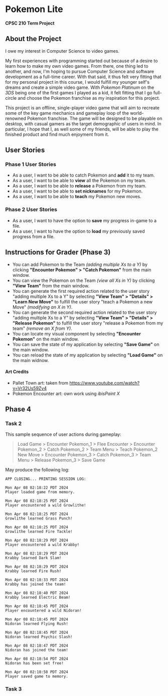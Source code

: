 # Pokemon Lite
**CPSC 210 Term Project**

## About the Project
I owe my interest in Computer Science to video games. 

My first experiences with programming started out because of a desire 
to learn how to make my own video games. From there, one thing led to another,
and now, I'm hoping to pursue Computer Science and software development as a full-time career. 
With that said, it thus felt very fitting that for my personal project in this course, 
I would fulfill my younger self's dreams and create a simple video game. 
With *Pokemon Platinum* on the *3DS* being one of the first games I played as a kid, it 
felt fitting that I go full-circle and choose the Pokemon franchise as my inspiration for this project.

This project is an offline, single-player video game that will aim to recreate some of the
key game mechanics and gameplay loop of the world-renowned Pokemon franchise. The game will be designed
to be playable on desktop, with casual gamers as the target demographic of users in mind. In particular, I hope that I, as well some of my friends, will be able to play
the finished product and find much enjoyment from it.

## User Stories
### Phase 1 User Stories
- As a user, I want to be able to catch Pokemon and **add** it to my team.
- As a user, I want to be able to **view** all the Pokemon on my team.
- As a user, I want to be able to **release** a Pokemon from my team.
- As a user, I want to be able to **set nicknames** for my Pokemon.
- As a user, I want to be able to **teach** my Pokemon new moves.
### Phase 2 User Stories
- As a user, I want to have the option to **save** my progress in-game to a file.
- As a user, I want to have the option to **load** my previously saved progress from a file.
## Instructions for Grader (Phase 3)
- You can add Pokemon to the Team *(adding multiple Xs to a Y)* by clicking 
**"Encounter Pokemon" > "Catch Pokemon"** from the main window.
- You can view the Pokemon on the Team *(view all Xs in Y)* by clicking **"View Team"** from the main window.
- You can generate the first required action related to the user story "adding multiple Xs to a Y" by selecting 
**"View Team" > "Details" > "Learn New Move"** to fulfill the user story "teach a Pokemon a new Move" 
*(modifying an X in Y)*.
- You can generate the second required action related to the user story "adding multiple Xs to a Y" by selecting
**"View Team" > "Details" > "Release Pokemon"** to fulfill the user story "release a Pokemon from my team"
*(remove an X from Y)*.
- You can locate my visual component by selecting **"Encounter Pokemon"** on the main window.
- You can save the state of my application by selecting **"Save Game"** on the main window.
- You can reload the state of my application by selecting **"Load Game"** on the main widnow.

#### Art Credits
- Pallet Town art: taken from https://www.youtube.com/watch?v=Vr32Us59Zv4
- Pokemon Encounter art: own work using *ibisPaint X*
## Phase 4
### Task 2
This sample sequence of user actions during gameplay: 
> Load Game > Encounter Pokemon_1 > Flee Encounter > Encounter Pokemon_2 > Catch Pokemon_2 > 
> Team Menu > Teach Pokemon_2 New Move > Encounter Pokemon_3 > Catch Pokemon_3 > Team Menu >
> Release Pokemon_3 > Save Game

May produce the following log:

```
APP CLOSING... PRINTING SESSION LOG:

Mon Apr 08 02:18:22 PDT 2024
Player loaded game from memory.

Mon Apr 08 02:18:25 PDT 2024
Player encountered a wild Growlithe!

Mon Apr 08 02:18:25 PDT 2024
Growlithe learned Grass Punch!

Mon Apr 08 02:18:25 PDT 2024
Growlithe learned Fire Tackle!

Mon Apr 08 02:18:29 PDT 2024
Player encountered a wild Krabby!

Mon Apr 08 02:18:29 PDT 2024
Krabby learned Dark Slam!

Mon Apr 08 02:18:29 PDT 2024
Krabby learned Fire Rush!

Mon Apr 08 02:18:33 PDT 2024
Krabby has joined the team!

Mon Apr 08 02:18:40 PDT 2024
Krabby learned Electric Beam!

Mon Apr 08 02:18:45 PDT 2024
Player encountered a wild Nidoran!

Mon Apr 08 02:18:45 PDT 2024
Nidoran learned Flying Rush!

Mon Apr 08 02:18:45 PDT 2024
Nidoran learned Psychic Slash!

Mon Apr 08 02:18:47 PDT 2024
Nidoran has joined the team!

Mon Apr 08 02:18:54 PDT 2024
Nidoran has been set free!

Mon Apr 08 02:18:58 PDT 2024
Player saved game to memory.
```
### Task 3